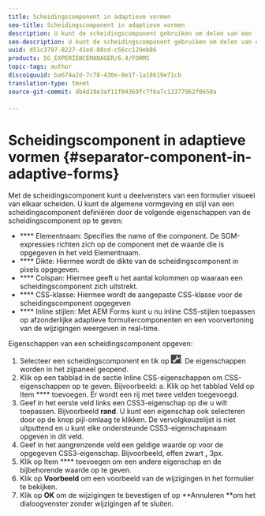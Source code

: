 ```yaml
---
title: Scheidingscomponent in adaptieve vormen
seo-title: Scheidingscomponent in adaptieve vormen
description: U kunt de scheidingscomponent gebruiken om delen van een formulier visueel te scheiden.
seo-description: U kunt de scheidingscomponent gebruiken om delen van een formulier visueel te scheiden.
uuid: d51c3797-8227-41ed-88cd-c56cc129eb86
products: SG_EXPERIENCEMANAGER/6.4/FORMS
topic-tags: author
discoiquuid: ba674a2d-7c78-430e-8e17-1a18619e71cb
translation-type: tm+mt
source-git-commit: db4d19e3af11f04369fc7f6a7c13377962f0650a

---
```



# Scheidingscomponent in adaptieve vormen {#separator-component-in-adaptive-forms}

Met de scheidingscomponent kunt u deelvensters van een formulier visueel van elkaar scheiden. U kunt de algemene vormgeving en stijl van een scheidingscomponent definiëren door de volgende eigenschappen van de scheidingscomponent op te geven:

* **** Elementnaam: Specifies the name of the component. De SOM-expressies richten zich op de component met de waarde die is opgegeven in het veld Elementnaam.
* **** Dikte: Hiermee wordt de dikte van de scheidingscomponent in pixels opgegeven.
* **** Colspan: Hiermee geeft u het aantal kolommen op waaraan een scheidingscomponent zich uitstrekt.
* **** CSS-klasse: Hiermee wordt de aangepaste CSS-klasse voor de scheidingscomponent opgegeven
* **** Inline stijlen: Met AEM Forms kunt u nu inline CSS-stijlen toepassen op afzonderlijke adaptieve formuliercomponenten en een voorvertoning van de wijzigingen weergeven in real-time.

Eigenschappen van een scheidingscomponent opgeven:

1. Selecteer een scheidingscomponent en tik op ![cmp](assets/cmppr.png). De eigenschappen worden in het zijpaneel geopend.
1. Klik op een tabblad in de sectie Inline CSS-eigenschappen om CSS-eigenschappen op te geven. Bijvoorbeeld:
a. Klik op het tabblad Veld op Item **** toevoegen. Er wordt een rij met twee velden toegevoegd.
1. Geef in het eerste veld links een CSS3-eigenschap op die u wilt toepassen. Bijvoorbeeld **rand**. U kunt een eigenschap ook selecteren door op de knop pijl-omlaag te klikken. De vervolgkeuzelijst is niet uitputtend en u kunt elke ondersteunde CSS3-eigenschapnaam opgeven in dit veld.
1. Geef in het aangrenzende veld een geldige waarde op voor de opgegeven CSS3-eigenschap. Bijvoorbeeld, effen zwart **,** 3px.
1. Klik op Item **** toevoegen om een andere eigenschap en de bijbehorende waarde op te geven.
1. Klik op **Voorbeeld** om een voorbeeld van de wijzigingen in het formulier te bekijken.
1. Klik op **OK** om de wijzigingen te bevestigen of op **Annuleren **om het dialoogvenster zonder wijzigingen af te sluiten.

